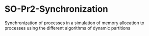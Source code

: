 # SO-Pr2-Synchronization
Synchronization of processes in a simulation of memory allocation to processes using the different algorithms of dynamic partitions
